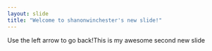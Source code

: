 ```yaml
---
layout: slide
title: "Welcome to shanonwinchester's new slide!"
---
```

Use the left arrow to go back!This is my awesome second new slide
